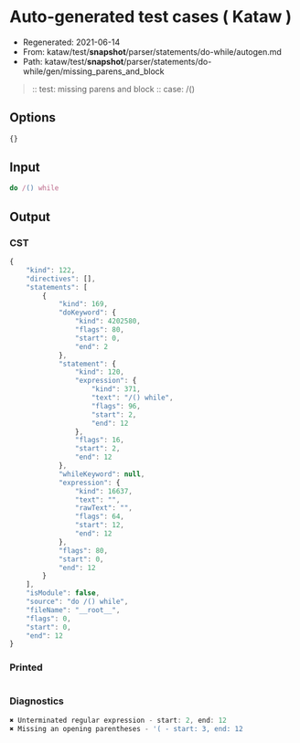 # Auto-generated test cases ( Kataw )
- Regenerated: 2021-06-14
- From: kataw/test/__snapshot__/parser/statements/do-while/autogen.md
- Path: kataw/test/__snapshot__/parser/statements/do-while/gen/missing_parens_and_block
> :: test: missing parens and block
> :: case: /()
## Options

`````js
{}
`````
## Input

`````js
do /() while
`````
## Output

### CST

```javascript
{
    "kind": 122,
    "directives": [],
    "statements": [
        {
            "kind": 169,
            "doKeyword": {
                "kind": 4202580,
                "flags": 80,
                "start": 0,
                "end": 2
            },
            "statement": {
                "kind": 120,
                "expression": {
                    "kind": 371,
                    "text": "/() while",
                    "flags": 96,
                    "start": 2,
                    "end": 12
                },
                "flags": 16,
                "start": 2,
                "end": 12
            },
            "whileKeyword": null,
            "expression": {
                "kind": 16637,
                "text": "",
                "rawText": "",
                "flags": 64,
                "start": 12,
                "end": 12
            },
            "flags": 80,
            "start": 0,
            "end": 12
        }
    ],
    "isModule": false,
    "source": "do /() while",
    "fileName": "__root__",
    "flags": 0,
    "start": 0,
    "end": 12
}
```

### Printed

```javascript

```

### Diagnostics

```javascript
✖ Unterminated regular expression - start: 2, end: 12
✖ Missing an opening parentheses - '( - start: 3, end: 12

```

